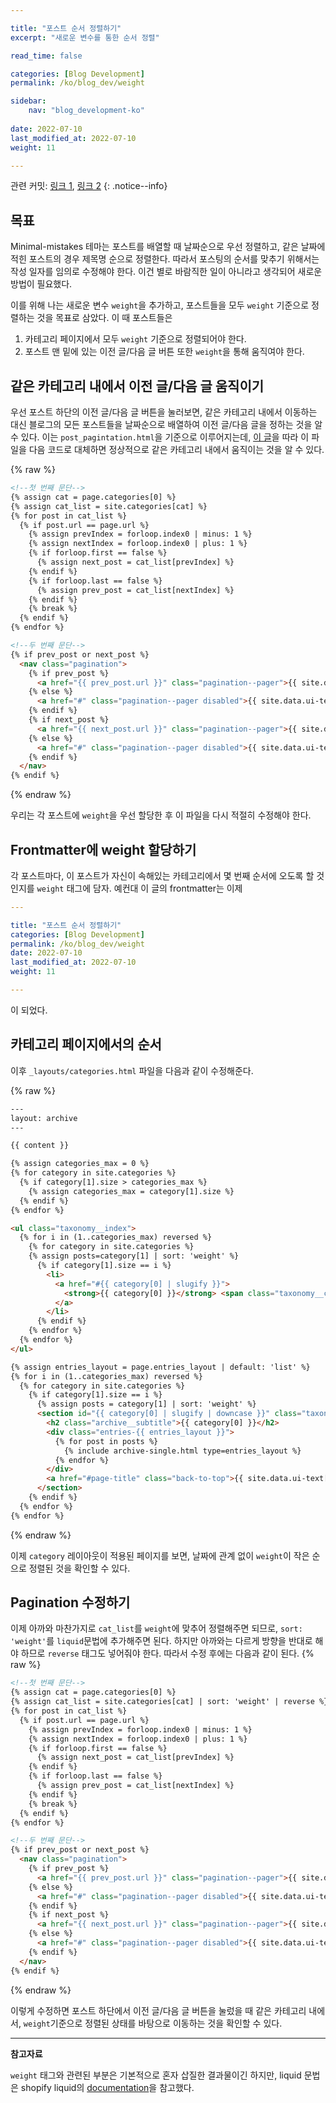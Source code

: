 ```yaml
---

title: "포스트 순서 정렬하기"
excerpt: "새로운 변수를 통한 순서 정렬"

read_time: false

categories: [Blog Development]
permalink: /ko/blog_dev/weight

sidebar: 
    nav: "blog_development-ko"
    
date: 2022-07-10
last_modified_at: 2022-07-10
weight: 11

---
```


관련 커밋: [링크 1](https://github.com/math-jh/math-jh.github.io/commit/88168de8c4a4d593573f8ae2c59d4be81b344f6f), [링크 2](https://github.com/math-jh/math-jh.github.io/commit/c560c2e91c175aaf60d38a64df6bc4247aff220c)
{: .notice--info}

## 목표

Minimal-mistakes 테마는 포스트를 배열할 때 날짜순으로 우선 정렬하고, 같은 날짜에 적힌 포스트의 경우 제목명 순으로 정렬한다. 따라서 포스팅의 순서를 맞추기 위해서는 작성 일자를 임의로 수정해야 한다. 이건 별로 바람직한 일이 아니라고 생각되어 새로운 방법이 필요했다. 

이를 위해 나는 새로운 변수 `weight`을 추가하고, 포스트들을 모두 `weight` 기준으로 정렬하는 것을 목표로 삼았다. 이 때 포스트들은

1. 카테고리 페이지에서 모두 `weight` 기준으로 정렬되어야 한다.
2. 포스트 맨 밑에 있는 이전 글/다음 글 버튼 또한 `weight`을 통해 움직여야 한다.

## 같은 카테고리 내에서 이전 글/다음 글 움직이기

우선 포스트 하단의 이전 글/다음 글 버튼을 눌러보면, 같은 카테고리 내에서 이동하는 대신 블로그의 모든 포스트들을 날짜순으로 배열하여 이전 글/다음 글을 정하는 것을 알 수 있다. 이는 `post_pagintation.html`을 기준으로 이루어지는데, [이 글](https://ansohxxn.github.io/blog/prevnext/)을 따라 이 파일을 다음 코드로 대체하면 정상적으로 같은 카테고리 내에서 움직이는 것을 알 수 있다.

{% raw %}
```html
<!--첫 번째 문단-->
{% assign cat = page.categories[0] %}
{% assign cat_list = site.categories[cat] %}
{% for post in cat_list %}
  {% if post.url == page.url %}
    {% assign prevIndex = forloop.index0 | minus: 1 %}
    {% assign nextIndex = forloop.index0 | plus: 1 %}
    {% if forloop.first == false %}
      {% assign next_post = cat_list[prevIndex] %}
    {% endif %}
    {% if forloop.last == false %}
      {% assign prev_post = cat_list[nextIndex] %}
    {% endif %}
    {% break %}
  {% endif %}
{% endfor %}

<!--두 번째 문단-->
{% if prev_post or next_post %}
  <nav class="pagination">
    {% if prev_post %}
      <a href="{{ prev_post.url }}" class="pagination--pager">{{ site.data.ui-text[site.locale].pagination_previous | default: "Previous" }}</a>
    {% else %}
      <a href="#" class="pagination--pager disabled">{{ site.data.ui-text[site.locale].pagination_previous | default: "Previous" }}</a>
    {% endif %}
    {% if next_post %}
      <a href="{{ next_post.url }}" class="pagination--pager">{{ site.data.ui-text[site.locale].pagination_next | default: "Next" }}</a>
    {% else %}
      <a href="#" class="pagination--pager disabled">{{ site.data.ui-text[site.locale].pagination_next | default: "Next" }}</a>
    {% endif %}
  </nav>
{% endif %}
```
{% endraw %}

우리는 각 포스트에 `weight`을 우선 할당한 후 이 파일을 다시 적절히 수정해야 한다.

## Frontmatter에 weight 할당하기

각 포스트마다, 이 포스트가 자신이 속해있는 카테고리에서 몇 번째 순서에 오도록 할 것인지를 `weight` 태그에 담자. 예컨대 이 글의 frontmatter는 이제 

```yml
---

title: "포스트 순서 정렬하기"
categories: [Blog Development]
permalink: /ko/blog_dev/weight
date: 2022-07-10
last_modified_at: 2022-07-10
weight: 11

---
```
이 되었다.

## 카테고리 페이지에서의 순서

이후 `_layouts/categories.html` 파일을 다음과 같이 수정해준다. 

{% raw %}
```html
---
layout: archive
---

{{ content }}

{% assign categories_max = 0 %}
{% for category in site.categories %}
  {% if category[1].size > categories_max %}
    {% assign categories_max = category[1].size %}
  {% endif %}
{% endfor %}

<ul class="taxonomy__index">
  {% for i in (1..categories_max) reversed %}
    {% for category in site.categories %}
    {% assign posts=category[1] | sort: 'weight' %}
      {% if category[1].size == i %}
        <li>
          <a href="#{{ category[0] | slugify }}">
            <strong>{{ category[0] }}</strong> <span class="taxonomy__count">{{ i }}</span>
          </a>
        </li>
      {% endif %}
    {% endfor %}
  {% endfor %}
</ul>

{% assign entries_layout = page.entries_layout | default: 'list' %}
{% for i in (1..categories_max) reversed %}
  {% for category in site.categories %}
    {% if category[1].size == i %}
      {% assign posts = category[1] | sort: 'weight' %}
      <section id="{{ category[0] | slugify | downcase }}" class="taxonomy__section">
        <h2 class="archive__subtitle">{{ category[0] }}</h2>
        <div class="entries-{{ entries_layout }}">
          {% for post in posts %}
            {% include archive-single.html type=entries_layout %}
          {% endfor %}
        </div>
        <a href="#page-title" class="back-to-top">{{ site.data.ui-text[site.locale].back_to_top | default: 'Back to Top' }} &uarr;</a>
      </section>
    {% endif %}
  {% endfor %}
{% endfor %}
```
{% endraw %}

이제 `category` 레이아웃이 적용된 페이지를 보면, 날짜에 관계 없이 `weight`이 작은 순으로 정렬된 것을 확인할 수 있다.

## Pagination 수정하기

이제 아까와 마찬가지로 `cat_list`를 `weight`에 맞추어 정렬해주면 되므로, `sort: 'weight'`를 `liquid`문법에 추가해주면 된다. 하지만 아까와는 다르게 방향을 반대로 해야 하므로 `reverse` 태그도 넣어줘야 한다. 따라서 수정 후에는 다음과 같이 된다.
{% raw %}
```html
<!--첫 번째 문단-->
{% assign cat = page.categories[0] %}
{% assign cat_list = site.categories[cat] | sort: 'weight' | reverse %}
{% for post in cat_list %}
  {% if post.url == page.url %}
    {% assign prevIndex = forloop.index0 | minus: 1 %}
    {% assign nextIndex = forloop.index0 | plus: 1 %}
    {% if forloop.first == false %}
      {% assign next_post = cat_list[prevIndex] %}
    {% endif %}
    {% if forloop.last == false %}
      {% assign prev_post = cat_list[nextIndex] %}
    {% endif %}
    {% break %}
  {% endif %}
{% endfor %}

<!--두 번째 문단-->
{% if prev_post or next_post %}
  <nav class="pagination">
    {% if prev_post %}
      <a href="{{ prev_post.url }}" class="pagination--pager">{{ site.data.ui-text[site.locale].pagination_previous | default: "Previous" }}</a>
    {% else %}
      <a href="#" class="pagination--pager disabled">{{ site.data.ui-text[site.locale].pagination_previous | default: "Previous" }}</a>
    {% endif %}
    {% if next_post %}
      <a href="{{ next_post.url }}" class="pagination--pager">{{ site.data.ui-text[site.locale].pagination_next | default: "Next" }}</a>
    {% else %}
      <a href="#" class="pagination--pager disabled">{{ site.data.ui-text[site.locale].pagination_next | default: "Next" }}</a>
    {% endif %}
  </nav>
{% endif %}
```
{% endraw %}

이렇게 수정하면 포스트 하단에서 이전 글/다음 글 버튼을 눌렀을 때 같은 카테고리 내에서, `weight`기준으로 정렬된 상태를 바탕으로 이동하는 것을 확인할 수 있다.

---

**참고자료**

`weight` 태그와 관련된 부분은 기본적으로 혼자 삽질한 결과물이긴 하지만, liquid 문법은 shopify liquid의 [documentation](https://shopify.github.io/liquid/)을 참고했다.